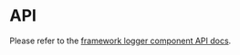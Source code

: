 # API

Please refer to the [framework logger component API docs](http://localhost:3000/#/api/modules/main/exports/logger).
